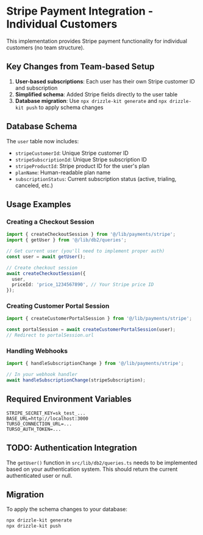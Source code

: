 # Stripe Payment Integration - Individual Customers

This implementation provides Stripe payment functionality for individual customers (no team structure).

## Key Changes from Team-based Setup

1. **User-based subscriptions**: Each user has their own Stripe customer ID and subscription
2. **Simplified schema**: Added Stripe fields directly to the user table
3. **Database migration**: Use `npx drizzle-kit generate` and `npx drizzle-kit push` to apply schema changes

## Database Schema

The `user` table now includes:

- `stripeCustomerId`: Unique Stripe customer ID
- `stripeSubscriptionId`: Unique Stripe subscription ID
- `stripeProductId`: Stripe product ID for the user's plan
- `planName`: Human-readable plan name
- `subscriptionStatus`: Current subscription status (active, trialing, canceled, etc.)

## Usage Examples

### Creating a Checkout Session

```typescript
import { createCheckoutSession } from '@/lib/payments/stripe';
import { getUser } from '@/lib/db2/queries';

// Get current user (you'll need to implement proper auth)
const user = await getUser();

// Create checkout session
await createCheckoutSession({
  user,
  priceId: 'price_1234567890', // Your Stripe price ID
});
```

### Creating Customer Portal Session

```typescript
import { createCustomerPortalSession } from '@/lib/payments/stripe';

const portalSession = await createCustomerPortalSession(user);
// Redirect to portalSession.url
```

### Handling Webhooks

```typescript
import { handleSubscriptionChange } from '@/lib/payments/stripe';

// In your webhook handler
await handleSubscriptionChange(stripeSubscription);
```

## Required Environment Variables

```env
STRIPE_SECRET_KEY=sk_test_...
BASE_URL=http://localhost:3000
TURSO_CONNECTION_URL=...
TURSO_AUTH_TOKEN=...
```

## TODO: Authentication Integration

The `getUser()` function in `src/lib/db2/queries.ts` needs to be implemented based on your authentication system. This should return the current authenticated user or null.

## Migration

To apply the schema changes to your database:

```bash
npx drizzle-kit generate
npx drizzle-kit push
```
